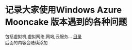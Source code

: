 记录大家使用Windows Azure Mooncake 版本遇到的各种问题
========
包括虚拟机,虚拟网络,网站,云服务...
[目录](<index.md>)  
后面的内容会陆续添加

